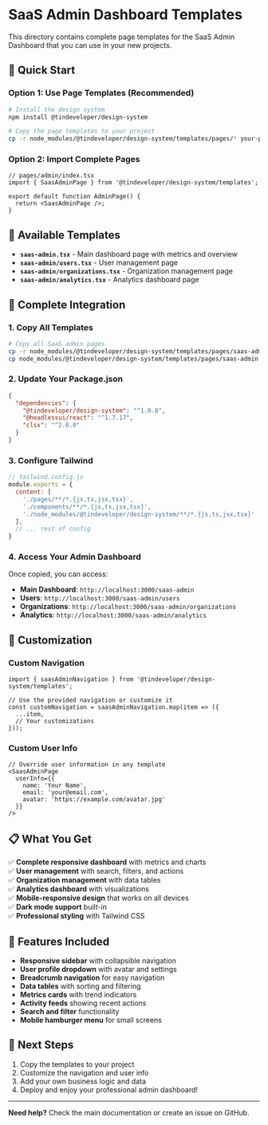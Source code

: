 # SaaS Admin Dashboard Templates

This directory contains complete page templates for the SaaS Admin Dashboard that you can use in your new projects.

## 🚀 Quick Start

### Option 1: Use Page Templates (Recommended)

```bash
# Install the design system
npm install @tindeveloper/design-system

# Copy the page templates to your project
cp -r node_modules/@tindeveloper/design-system/templates/pages/* your-project/pages/
```

### Option 2: Import Complete Pages

```tsx
// pages/admin/index.tsx
import { SaasAdminPage } from '@tindeveloper/design-system/templates';

export default function AdminPage() {
  return <SaasAdminPage />;
}
```

## 📁 Available Templates

- **`saas-admin.tsx`** - Main dashboard page with metrics and overview
- **`saas-admin/users.tsx`** - User management page
- **`saas-admin/organizations.tsx`** - Organization management page  
- **`saas-admin/analytics.tsx`** - Analytics dashboard page

## 🎯 Complete Integration

### 1. Copy All Templates

```bash
# Copy all SaaS admin pages
cp -r node_modules/@tindeveloper/design-system/templates/pages/saas-admin your-project/pages/
cp node_modules/@tindeveloper/design-system/templates/pages/saas-admin.tsx your-project/pages/
```

### 2. Update Your Package.json

```json
{
  "dependencies": {
    "@tindeveloper/design-system": "^1.0.8",
    "@headlessui/react": "^1.7.17",
    "clsx": "^2.0.0"
  }
}
```

### 3. Configure Tailwind

```js
// tailwind.config.js
module.exports = {
  content: [
    './pages/**/*.{js,ts,jsx,tsx}',
    './components/**/*.{js,ts,jsx,tsx}',
    './node_modules/@tindeveloper/design-system/**/*.{js,ts,jsx,tsx}'
  ],
  // ... rest of config
}
```

### 4. Access Your Admin Dashboard

Once copied, you can access:
- **Main Dashboard**: `http://localhost:3000/saas-admin`
- **Users**: `http://localhost:3000/saas-admin/users`
- **Organizations**: `http://localhost:3000/saas-admin/organizations`
- **Analytics**: `http://localhost:3000/saas-admin/analytics`

## 🔧 Customization

### Custom Navigation

```tsx
import { saasAdminNavigation } from '@tindeveloper/design-system/templates';

// Use the provided navigation or customize it
const customNavigation = saasAdminNavigation.map(item => ({
  ...item,
  // Your customizations
}));
```

### Custom User Info

```tsx
// Override user information in any template
<SaasAdminPage 
  userInfo={{
    name: 'Your Name',
    email: 'your@email.com',
    avatar: 'https://example.com/avatar.jpg'
  }}
/>
```

## 📋 What You Get

✅ **Complete responsive dashboard** with metrics and charts  
✅ **User management** with search, filters, and actions  
✅ **Organization management** with data tables  
✅ **Analytics dashboard** with visualizations  
✅ **Mobile-responsive design** that works on all devices  
✅ **Dark mode support** built-in  
✅ **Professional styling** with Tailwind CSS  

## 🎨 Features Included

- **Responsive sidebar** with collapsible navigation
- **User profile dropdown** with avatar and settings
- **Breadcrumb navigation** for easy navigation
- **Data tables** with sorting and filtering
- **Metrics cards** with trend indicators
- **Activity feeds** showing recent actions
- **Search and filter** functionality
- **Mobile hamburger menu** for small screens

## 🚀 Next Steps

1. Copy the templates to your project
2. Customize the navigation and user info
3. Add your own business logic and data
4. Deploy and enjoy your professional admin dashboard!

---

**Need help?** Check the main documentation or create an issue on GitHub.
